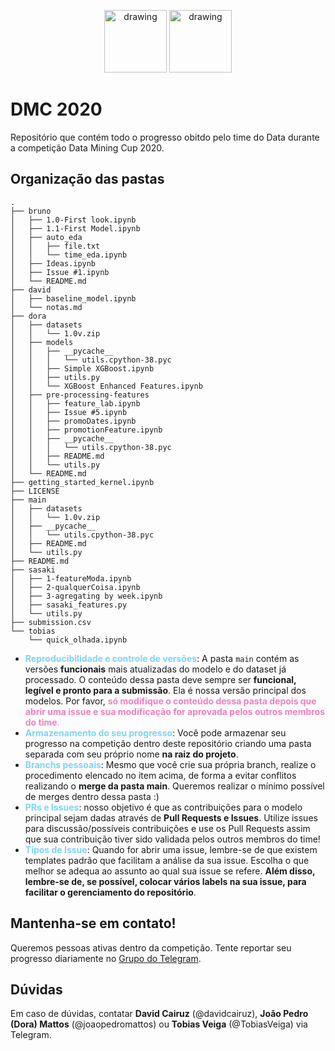 <p align="center">
<img src="https://i.imgur.com/IRMQ45H.png" alt="drawing" height="100"/>
<img src="https://i.imgur.com/SKJYt3r.png" alt="drawing" height="100"/>
</p>

# DMC 2020

Repositório que contém todo o progresso obitdo pelo time do Data durante a competição Data Mining Cup 2020.

## Organização das pastas

```
.
├── bruno
│   ├── 1.0-First look.ipynb
│   ├── 1.1-First Model.ipynb
│   ├── auto_eda
│   │   ├── file.txt
│   │   └── time_eda.ipynb
│   ├── Ideas.ipynb
│   ├── Issue #1.ipynb
│   └── README.md
├── david
│   ├── baseline_model.ipynb
│   └── notas.md
├── dora
│   ├── datasets
│   │   └── 1.0v.zip
│   ├── models
│   │   ├── __pycache__
│   │   │   └── utils.cpython-38.pyc
│   │   ├── Simple XGBoost.ipynb
│   │   ├── utils.py
│   │   └── XGBoost Enhanced Features.ipynb
│   ├── pre-processing-features
│   │   ├── feature_lab.ipynb
│   │   ├── Issue #5.ipynb
│   │   ├── promoDates.ipynb
│   │   ├── promotionFeature.ipynb
│   │   ├── __pycache__
│   │   │   └── utils.cpython-38.pyc
│   │   ├── README.md
│   │   └── utils.py
│   └── README.md
├── getting_started_kernel.ipynb
├── LICENSE
├── main
│   ├── datasets
│   │   └── 1.0v.zip
│   ├── __pycache__
│   │   └── utils.cpython-38.pyc
│   ├── README.md
│   └── utils.py
├── README.md
├── sasaki
│   ├── 1-featureModa.ipynb
│   ├── 2-qualquerCoisa.ipynb
│   ├── 3-agregating by week.ipynb
│   ├── sasaki_features.py
│   └── utils.py
├── submission.csv
└── tobias
    └── quick_olhada.ipynb
```

-   <span style="color:#7FD3F5">**Reproducibilidade e controle de versões**</span>: A pasta `main` contém as versões **funcionais** mais atualizadas do modelo e do dataset já processado. O conteúdo dessa pasta deve sempre ser **funcional, legível e pronto para a submissão**. Ela é nossa versão principal dos modelos. Por favor, <span style="color:#F17FBD">**só modifique o conteúdo dessa pasta depois que abrir uma issue e sua modificação for aprovada pelos outros membros do time**.</span>
-   <span style="color:#7FD3F5">**Armazenamento do seu progresso**</span>: Você pode armazenar seu progresso na competição dentro deste repositório criando uma pasta separada com seu próprio nome **na raiz do projeto**.
-   <span style="color:#7FD3F5">**Branchs pessoais**</span>: Mesmo que você crie sua própria branch, realize o procedimento elencado no item acima, de forma a evitar conflitos realizando o **merge da pasta main**. Queremos realizar o mínimo possível de merges dentro dessa pasta :)
-   <span style="color:#7FD3F5">**PRs e Issues**</span>: nosso objetivo é que as contribuições para o modelo principal sejam dadas através de **Pull Requests e Issues**. Utilize issues para discussão/possíveis contribuições e use os Pull Requests assim que sua contribuição tiver sido validada pelos outros membros do time!
-   <span style="color:#7FD3F5">**Tipos de Issue**</span>: Quando for abrir uma issue, lembre-se de que existem templates padrão que facilitam a análise da sua issue. Escolha o que melhor se adequa ao assunto ao qual sua issue se refere. **Além disso, lembre-se de, se possível, colocar vários labels na sua issue, para facilitar o gerenciamento do repositório**.

## Mantenha-se em contato!

Queremos pessoas ativas dentro da competição. Tente reportar seu progresso diariamente no [Grupo do Telegram](https://t.me/joinchat/E-VkgU2IU19WZjIbQpT8Yw).

## Dúvidas

Em caso de dúvidas, contatar **David Cairuz** (@davidcairuz), **João Pedro (Dora) Mattos** (@joaopedromattos) ou **Tobias Veiga** (@TobiasVeiga) via Telegram.
